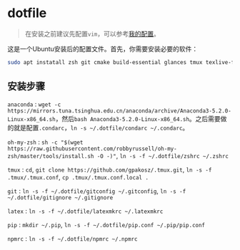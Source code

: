 # dotfile

> 在安装之前建议先配置`vim`，可以参考[我的配置](https://github.com/GH1995/vimrc)。

这是一个Ubuntu安装后的配置文件。首先，你需要安装必要的软件：

```sh
sudo apt instatall zsh git cmake build-essential glances tmux texlive-full
```

## 安装步骤

`anaconda`
:	`wget -c https://mirrors.tuna.tsinghua.edu.cn/anaconda/archive/Anaconda3-5.2.0-Linux-x86_64.sh`，然后`bash Anaconda3-5.2.0-Linux-x86_64.sh`。之后需要做的就是配置`.condarc`，`ln -s ~/.dotfile/condarc ~/.condarc`。

`oh-my-zsh`
:	`sh -c "$(wget https://raw.githubusercontent.com/robbyrussell/oh-my-zsh/master/tools/install.sh -O -)"`, `ln -s -f ~/.dotfile/zshrc ~/.zshrc`

`tmux`
:	`cd`, `git clone https://github.com/gpakosz/.tmux.git`, `ln -s -f .tmux/.tmux.conf`, `cp .tmux/.tmux.conf.local .`

`git`
:	`ln -s -f ~/.dotfile/gitconfig ~/.gitconfig`, `ln -s -f ~/.dotfile/gitignore ~/.gitignore`

`latex`
:	`ln -s -f ~/.dotfile/latexmkrc ~/.latexmkrc`

`pip`
:	`mkdir ~/.pip`, `ln -s -f ~/.dotfile/pip.conf ~/.pip/pip.conf`

`npmrc`
:	`ln -s -f ~/.dotfile/npmrc ~/.npmrc`
